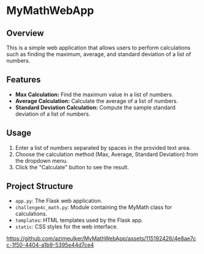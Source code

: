# MyMathWebApp

## Overview

This is a simple web application that allows users to perform calculations such as finding the maximum, average, and standard deviation of a list of numbers.

## Features

- **Max Calculation:** Find the maximum value in a list of numbers.
- **Average Calculation:** Calculate the average of a list of numbers.
- **Standard Deviation Calculation:** Compute the sample standard deviation of a list of numbers.

## Usage

1. Enter a list of numbers separated by spaces in the provided text area.
2. Choose the calculation method (Max, Average, Standard Deviation) from the dropdown menu.
3. Click the "Calculate" button to see the result.

## Project Structure

- `app.py`: The Flask web application.
- `challenge4c_math.py`: Module containing the MyMath class for calculations.
- `templates`: HTML templates used by the Flask app.
- `static`: CSS styles for the web interface.

https://github.com/azimeulker/MyMathWebApp/assets/115192426/4e8ae7cc-1f50-4404-a1b9-5395e44d7ce4

